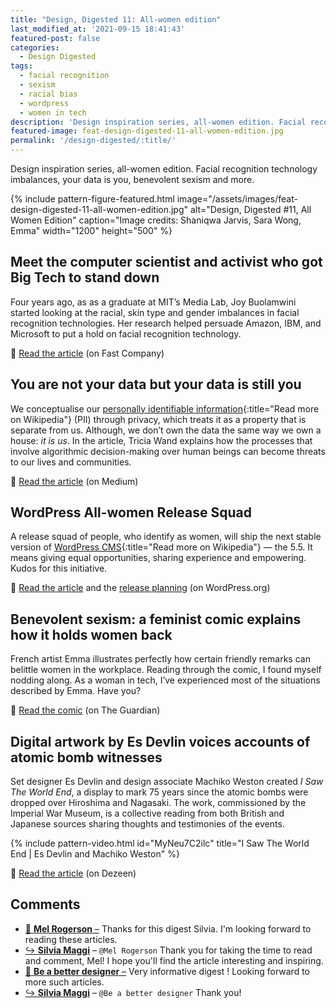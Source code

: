 ```yaml
---
title: "Design, Digested 11: All-women edition"
last_modified_at: '2021-09-15 18:41:43'
featured-post: false
categories:
  - Design Digested
tags:
  - facial recognition
  - sexism
  - racial bias
  - wordpress
  - women in tech
description: 'Design inspiration series, all-women edition. Facial recognition technology imbalances, your data is you, benevolent sexism and more.'
featured-image: feat-design-digested-11-all-women-edition.jpg
permalink: '/design-digested/:title/'
---
```

<p class="lead">Design inspiration series, all-women edition. Facial recognition technology imbalances, your data is you, benevolent sexism and more.</p>

<!--more-->

{% include pattern-figure-featured.html image="/assets/images/feat-design-digested-11-all-women-edition.jpg" alt="Design, Digested #11, All Women Edition" caption="Image credits: Shaniqwa Jarvis, Sara Wong, Emma" width="1200" height="500" %}

## Meet the computer scientist and activist who got Big Tech to stand down

Four years ago, as as a graduate at MIT’s Media Lab, Joy Buolamwini started looking at the racial, skin type and gender imbalances in facial recognition technologies. Her research helped persuade Amazon, IBM, and Microsoft to put a hold on facial recognition technology.

<p class="detached">🔗 <a href="https://www.fastcompany.com/90525023/most-creative-people-2020-joy-buolamwini">Read the article</a> (on Fast Company)</p>

## You are not your data but your data is still you

We conceptualise our [personally identifiable information](https://en.wikipedia.org/wiki/Personal_data){:title="Read more on Wikipedia"} (PII) through privacy, which treats it as a property that is separate from us. Although, we don’t own the data the same way we own a house: _it is us_. In the article, Tricia Wand explains how the processes that involve algorithmic decision-making over human beings can become threats to our lives and communities.

<p class="detached">🔗 <a href="https://deepdives.in/you-are-not-your-data-but-your-data-is-still-you-b41d2478ece2">Read the article</a> (on Medium)</p>

## WordPress All-women Release Squad

A release squad of people, who identify as women, will ship the next stable version of [WordPress CMS](https://en.wikipedia.org/wiki/WordPress){:title="Read more on Wikipedia"} — the 5.5. It means giving equal opportunities, sharing experience and empowering. Kudos for this initiative.

<p class="detached">🔗 <a href="https://make.wordpress.org/core/2020/03/11/all-women-release-squad/">Read the article</a> and the <a href="https://make.wordpress.org/core/2020/08/13/wordpress-5-6-release-planning/">release planning</a> (on WordPress.org)</p>

## Benevolent sexism: a feminist comic explains how it holds women back

French artist Emma illustrates perfectly how certain friendly remarks can belittle women in the workplace. Reading through the comic, I found myself nodding along. As a woman in tech, I’ve experienced most of the situations described by Emma. Have you?

<p class="detached">🔗 <a href="https://www.theguardian.com/books/2020/aug/13/benevolent-sexism-a-feminist-comic-explains-how-it-holds-women-back">Read the comic</a> (on The Guardian)</p>

## Digital artwork by Es Devlin voices accounts of atomic bomb witnesses

Set designer Es Devlin and design associate Machiko Weston created _I Saw The World End_, a display to mark 75 years since the atomic bombs were dropped over Hiroshima and Nagasaki. The work, commissioned by the Imperial War Museum, is a collective reading from both British and Japanese sources sharing thoughts and testimonies of the events.

{% include pattern-video.html id="MyNeu7C2ilc" title="I Saw The World End | Es Devlin and Machiko Weston" %}

<p class="detached">🔗 <a href="https://www.dezeen.com/2020/08/13/es-devlin-machiko-weston-hiroshima-bombing-i-saw-the-world-end/">Read the article</a> (on Dezeen)</p>

<div class="smd-responses my-5 pt-3">
  <h2>Comments</h2>
  <div class="webmentions">
    <ul class="comments">
      <li>
        <a class="reaction" rel="nofollow ugc" title="mentioned" href="https://www.thebookfamilyrogerson.com/">💬 <strong>Mel Rogerson</strong>&nbsp;&ndash;</a>
        <span>Thanks for this digest Silvia. I'm looking forward to reading these articles.</span>
      </li>
      <li class="reaction-reply">
        <a class="reaction" title="mentioned" href="{{ site.url }}">↪️ <strong>Silvia Maggi</strong></a>&nbsp;&ndash;&nbsp;<code>@Mel Rogerson</code>
        <span>Thank you for taking the time to read and comment, Mel! I hope you'll find the article interesting and inspiring.</span>
      </li>
      <li>
        <a class="reaction" rel="nofollow ugc" title="mentioned" href="https://www.designmortals.com/">💬 <strong>Be a better designer</strong>&nbsp;&ndash;</a>
        <span>Very informative digest ! Looking forward to more such articles.</span>
      </li>
      <li class="reaction-reply">
        <a class="reaction" title="mentioned" href="{{ site.url }}">↪️ <strong>Silvia Maggi</strong></a>&nbsp;&ndash;&nbsp;<code>@Be a better designer</code>
        <span>Thank you!</span>
      </li>
    </ul>
  </div>
</div>
